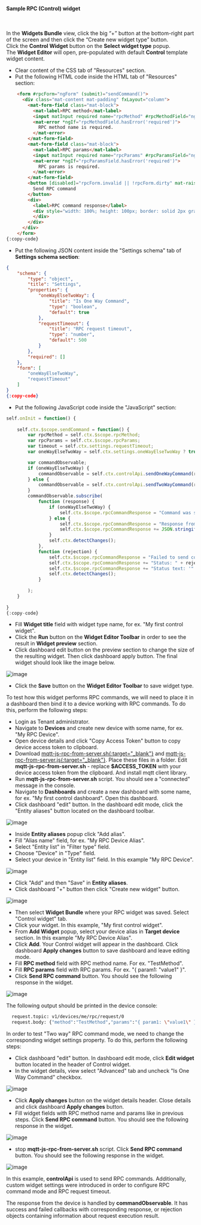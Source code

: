 #### Sample RPC (Control) widget

<div class="divider"></div>
<br/>

In the **Widgets Bundle** view, click the big “+” button at the bottom-right part of the screen and then click the “Create new widget type” button.<br>
Click the **Control Widget** button on the **Select widget type** popup.<br>
The **Widget Editor** will open, pre-populated with default **Control** template widget content.

 - Clear content of the CSS tab of "Resources" section.
 - Put the following HTML code inside the HTML tab of "Resources" section:

```html
    <form #rpcForm="ngForm" (submit)="sendCommand()">
      <div class="mat-content mat-padding" fxLayout="column">
        <mat-form-field class="mat-block">
          <mat-label>RPC method</mat-label>
          <input matInput required name="rpcMethod" #rpcMethodField="ngModel" [(ngModel)]="rpcMethod"/>
          <mat-error *ngIf="rpcMethodField.hasError('required')">
            RPC method name is required.
          </mat-error>
        </mat-form-field>
        <mat-form-field class="mat-block">
          <mat-label>RPC params</mat-label>
          <input matInput required name="rpcParams" #rpcParamsField="ngModel" [(ngModel)]="rpcParams"/>
          <mat-error *ngIf="rpcParamsField.hasError('required')">
            RPC params is required.
          </mat-error>
        </mat-form-field>
        <button [disabled]="rpcForm.invalid || !rpcForm.dirty" mat-raised-button color="primary" type="submit" >
          Send RPC command
        </button>
        <div>
          <label>RPC command response</label>
          <div style="width: 100%; height: 100px; border: solid 2px gray" [innerHTML]="rpcCommandResponse">
          </div>
        </div>
      </div>
    </form>
{:copy-code}
```

 - Put the following JSON content inside the "Settings schema" tab of **Settings schema section**:

```json
{
    "schema": {
        "type": "object",
        "title": "Settings",
        "properties": {
            "oneWayElseTwoWay": {
                "title": "Is One Way Command",
                "type": "boolean",
                "default": true
            },
            "requestTimeout": {
                "title": "RPC request timeout",
                "type": "number",
                "default": 500
            }
        },
        "required": []
    },
    "form": [
        "oneWayElseTwoWay",
        "requestTimeout"
    ]
}
{:copy-code}
```

 - Put the following JavaScript code inside the "JavaScript" section:

```javascript
self.onInit = function() {
    
    self.ctx.$scope.sendCommand = function() {
        var rpcMethod = self.ctx.$scope.rpcMethod;
        var rpcParams = self.ctx.$scope.rpcParams;
        var timeout = self.ctx.settings.requestTimeout;
        var oneWayElseTwoWay = self.ctx.settings.oneWayElseTwoWay ? true : false;

        var commandObservable;
        if (oneWayElseTwoWay) {
            commandObservable = self.ctx.controlApi.sendOneWayCommand(rpcMethod, rpcParams, timeout);
        } else {
            commandObservable = self.ctx.controlApi.sendTwoWayCommand(rpcMethod, rpcParams, timeout);
        }
        commandObservable.subscribe(
            function (response) {
                if (oneWayElseTwoWay) {
                    self.ctx.$scope.rpcCommandResponse = "Command was successfully received by device.<br> No response body because of one way command mode.";
                } else {
                    self.ctx.$scope.rpcCommandResponse = "Response from device:<br>";                    
                    self.ctx.$scope.rpcCommandResponse += JSON.stringify(response, undefined, 2);
                }
                self.ctx.detectChanges();
            },
            function (rejection) {
                self.ctx.$scope.rpcCommandResponse = "Failed to send command to the device:<br>"
                self.ctx.$scope.rpcCommandResponse += "Status: " + rejection.status + "<br>";
                self.ctx.$scope.rpcCommandResponse += "Status text: '" + rejection.statusText + "'";
                self.ctx.detectChanges();
            }
            
        );
    }
    
}
{:copy-code}
```

 - Fill **Widget title** field with widget type name, for ex. "My first control widget".
 - Click the **Run** button on the **Widget Editor Toolbar** in order to see the result in **Widget preview** section.
 - Click dashboard edit button on the preview section to change the size of the resulting widget. Then click dashboard apply button. The final widget should look like the image below.

![image](${helpBaseUrl}/help/images/widget/editor/examples/control-widget-sample.png)

- Click the **Save** button on the **Widget Editor Toolbar** to save widget type.

To test how this widget performs RPC commands, we will need to place it in a dashboard then bind it to a device working with RPC commands. To do this, perform the following steps:

- Login as Tenant administrator.
- Navigate to **Devices** and create new device with some name, for ex. "My RPC Device".
- Open device details and click "Copy Access Token" button to copy device access token to clipboard.
- Download [mqtt-js-rpc-from-server.sh{:target="_blank"}](${siteBaseUrl}/docs${docPlatformPrefix}/reference/resources/mqtt-js-rpc-from-server.sh) and [mqtt-js-rpc-from-server.js{:target="_blank"}](${siteBaseUrl}/docs${docPlatformPrefix}/reference/resources/mqtt-js-rpc-from-server.js). Place these files in a folder.
  Edit **mqtt-js-rpc-from-server.sh** - replace **$ACCESS_TOKEN** with your device access token from the clipboard. And install mqtt client library.
- Run **mqtt-js-rpc-from-server.sh** script. You should see a "connected" message in the console.
- Navigate to **Dashboards** and create a new dashboard with some name, for ex. "My first control dashboard". Open this dashboard.
- Click dashboard "edit" button. In the dashboard edit mode, click the "Entity aliases" button located on the dashboard toolbar.

![image](${helpBaseUrl}/help/images/widget/editor/examples/dashboard-toolbar-entity-aliases.png)

- Inside **Entity aliases** popup click "Add alias".
- Fill "Alias name" field, for ex. "My RPC Device Alias".
- Select "Entity list" in "Filter type" field.
- Choose "Device" in "Type" field.
- Select your device in "Entity list" field. In this example "My RPC Device".

![image](${helpBaseUrl}/help/images/widget/editor/examples/add-rpc-device-alias.png)

- Click "Add" and then "Save" in **Entity aliases**.
- Click dashboard "+" button then click "Create new widget" button.

![image](${helpBaseUrl}/help/images/widget/editor/examples/dashboard-create-new-widget-button.png)

- Then select **Widget Bundle** where your RPC widget was saved. Select "Control widget" tab.
- Click your widget. In this example, "My first control widget".
- From **Add Widget** popup, select your device alias in **Target device** section. In this example "My RPC Device Alias".
- Click **Add**. Your Control widget will appear in the dashboard. Click dashboard **Apply changes** button to save dashboard and leave editing mode.
- Fill **RPC method** field with RPC method name. For ex. "TestMethod".
- Fill **RPC params** field with RPC params. For ex. "{ param1: "value1" }".
- Click **Send RPC command** button. You should see the following response in the widget.

![image](${helpBaseUrl}/help/images/widget/editor/examples/control-widget-sample-response-one-way.png)

The following output should be printed in the device console:

```bash   
  request.topic: v1/devices/me/rpc/request/0
  request.body: {"method":"TestMethod","params":"{ param1: \"value1\" }"}
```

In order to test "Two way" RPC command mode, we need to change the corresponding widget settings property. To do this, perform the following steps:

- Click dashboard "edit" button. In dashboard edit mode, click **Edit widget** button located in the header of Control widget.
- In the widget details, view select "Advanced" tab and uncheck "Is One Way Command" checkbox.

![image](${helpBaseUrl}/help/images/widget/editor/examples/control-widget-sample-settings.png)

- Click **Apply changes** button on the widget details header. Close details and click dashboard **Apply changes** button.
- Fill widget fields with RPC method name and params like in previous steps.
  Click **Send RPC command** button. You should see the following response in the widget.

![image](${helpBaseUrl}/help/images/widget/editor/examples/control-widget-sample-response-two-way.png)

- stop **mqtt-js-rpc-from-server.sh** script.
  Click **Send RPC command** button. You should see the following response in the widget.

![image](${helpBaseUrl}/help/images/widget/editor/examples/control-widget-sample-response-timeout.png)

In this example, **controlApi** is used to send RPC commands. Additionally, custom widget settings were introduced in order to configure RPC command mode and RPC request timeout.

The response from the device is handled by **commandObservable**.  It has success and failed callbacks with corresponding response, or rejection objects containing information about request execution result.     

<br>
<br>
